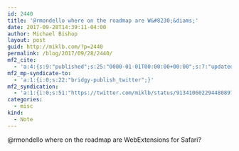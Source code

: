 ```yaml
---
id: 2440
title: '@rmondello where on the roadmap are W&#8230;&diams;'
date: 2017-09-28T14:39:11-04:00
author: Michael Bishop
layout: post
guid: http://miklb.com/?p=2440
permalink: /blog/2017/09/28/2440/
mf2_cite:
  - 'a:4:{s:9:"published";s:25:"0000-01-01T00:00:00+00:00";s:7:"updated";s:25:"0000-01-01T00:00:00+00:00";s:8:"category";a:1:{i:0;s:0:"";}s:6:"author";a:0:{}}'
mf2_mp-syndicate-to:
  - 'a:1:{i:0;s:22:"bridgy-publish_twitter";}'
mf2_syndication:
  - 'a:1:{i:0;s:51:"https://twitter.com/miklb/status/913410602294480897";}'
categories:
  - misc
kind:
  - Note
---
```

@rmondello where on the roadmap are WebExtensions for Safari? 